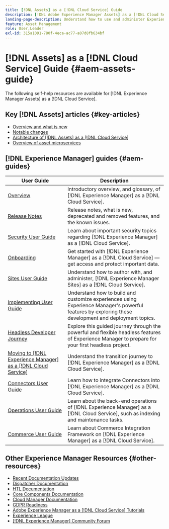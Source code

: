 ```yaml
---
title: [!DNL Assets] as a [!DNL Cloud Service] Guide
description: [!DNL Adobe Experience Manager Assets] as a [!DNL Cloud Service] self-help resources and documentation links
landing-page-description: Understand how to use and administer Experience Manager Assets as a Cloud Service.
feature: Asset Management
role: User,Leader
exl-id: 315a1091-780f-4eca-ac77-a07d8fb634bf
---
```

# [!DNL Assets] as a [!DNL Cloud Service] Guide {#aem-assets-guide}

The following self-help resources are available for [!DNL Experience Manager Assets] as a [!DNL Cloud Service].

## Key [!DNL Assets] articles {#key-articles}

* [Overview and what is new](overview.md)
* [Notable changes](/help/assets/assets-cloud-changes.md)
* [Architecture of [!DNL Assets] as a [!DNL Cloud Service]](architecture.md)
* [Overview of asset microservices](/help/assets/asset-microservices-overview.md)

## [!DNL Experience Manager] guides {#aem-guides}

|User Guide|Description|
|---|---|
|[Overview](/help/overview/home.md)|Introductory overview, and glossary, of [!DNL Experience Manager] as a [!DNL Cloud Service].|
|[Release Notes](/help/release-notes/home.md)|Release notes, what is new, deprecated and removed features, and the known issues.|
|[Security User Guide](/help/security/home.md)|Learn about important security topics regarding [!DNL Experience Manager] as a [!DNL Cloud Service].|
|[Onboarding](/help/onboarding/home.md)|Get started with [!DNL Experience Manager] as a [!DNL Cloud Service] &mdash; get access and protect important data.|
|[Sites User Guide](/help/sites-cloud/home.md)|Understand how to author with, and administer, [!DNL Experience Manager Sites] as a [!DNL Cloud Service].|
|[Implementing User Guide](/help/implementing/home.md)|Understand how to build and customize experiences using Experience Manager's powerful features by exploring these development and deployment topics.|
|[Headless Developer Journey](/help/journey-headless/developer/overview.md)|Explore this guided journey through the powerful and flexible headless features of Experience Manager to prepare for your first headless project.|
|[Moving to [!DNL Experience Manager] as a [!DNL Cloud Service]](/help/journey-migration/home.md)|Understand the transition journey to [!DNL Experience Manager] as a [!DNL Cloud Service].|
|[Connectors User Guide](/help/connectors/home.md)|Learn how to integrate Connectors into [!DNL Experience Manager] as a [!DNL Cloud Service].|
|[Operations User Guide](/help/operations/home.md)|Learn about the back-end operations of [!DNL Experience Manager] as a [!DNL Cloud Service], such as indexing and maintenance tasks.|
|[Commerce User Guide](/help/commerce-cloud/home.md)|Learn about Commerce Integration Framework on [!DNL Experience Manager] as a [!DNL Cloud Service].|

## Other Experience Manager Resources {#other-resources}

* [Recent Documentation Updates](https://experienceleague.adobe.com/docs/experience-manager-release-information/aem-release-updates/doc-updates/documentation-updates.html#aem-as-a-cloud-service)
* [Dispatcher Documentation](/help/implementing/dispatcher/overview.md)
* [HTL Documentation](https://experienceleague.adobe.com/docs/experience-manager-htl/using/overview.html)
* [Core Components Documentation](https://experienceleague.adobe.com/docs/experience-manager-core-components/using/introduction.html)
* [Cloud Manager Documentation](https://experienceleague.adobe.com/docs/experience-manager-cloud-manager/using/introduction-to-cloud-manager.html)
* [GDPR Readiness](/help/compliance/data-privacy-and-protection-readiness/aem-readiness.md)
* [Adobe Experience Manager as a [!DNL Cloud Service] Tutorials](https://experienceleague.adobe.com/docs/experience-manager-learn/cloud-service/overview.html)
* [Experience League](https://experienceleague.adobe.com/?promoid=K42KVXHD&mv=other#recommended/solutions/experience-manager)
* [[!DNL Experience Manager] Community Forum](https://experienceleaguecommunities.adobe.com/t5/adobe-experience-manager/ct-p/adobe-experience-manager-community)
